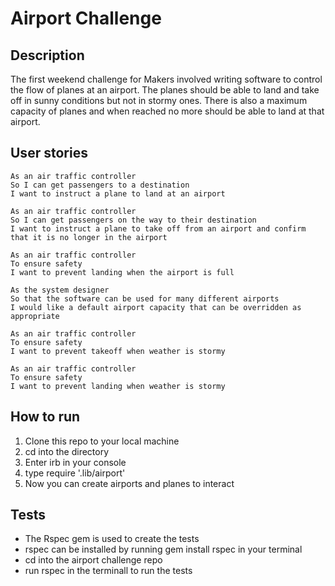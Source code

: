 Airport Challenge
=================



Description
---------

The first weekend challenge for Makers involved writing software to control the flow of planes at an airport. The planes should be able to land and take off in sunny conditions but not in stormy ones. There is also a maximum capacity of planes and when reached no more should be able to land at that airport.

User stories
-------

```
As an air traffic controller 
So I can get passengers to a destination 
I want to instruct a plane to land at an airport

As an air traffic controller 
So I can get passengers on the way to their destination 
I want to instruct a plane to take off from an airport and confirm that it is no longer in the airport

As an air traffic controller 
To ensure safety 
I want to prevent landing when the airport is full 

As the system designer
So that the software can be used for many different airports
I would like a default airport capacity that can be overridden as appropriate

As an air traffic controller 
To ensure safety 
I want to prevent takeoff when weather is stormy 

As an air traffic controller 
To ensure safety 
I want to prevent landing when weather is stormy 
```

How to run
-------

1. Clone this repo to your local machine
2. cd into the directory
3. Enter irb in your console
4. type require '.lib/airport'
5. Now you can create airports and planes to interact

Tests
-----

- The Rspec gem is used to create the tests
- rspec can be installed by running gem install rspec in your terminal
- cd into the airport challenge repo
- run rspec in the terminall to run the tests
